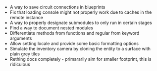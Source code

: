 - A way to save circuit connections in blueprints
- Fix that loading console might not properly work due to caches in the remote instance
- A way to properly designate submodules to only run in certain stages
- Find a way to document nested modules
- Differentiate methods from functions and regular from keyword arguments
- Allow setting locale and provide some basic formatting options
- Simulate the inventory camera by cloning the entity to a surface with plain grey tiles
- Rething docs completely - primararily aim for smaller footprint, this is ridiculous
